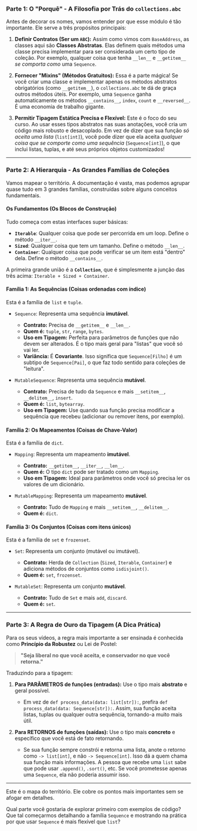 ### Parte 1: O "Porquê" - A Filosofia por Trás do `collections.abc`

Antes de decorar os nomes, vamos entender por que esse módulo é tão importante.
Ele serve a três propósitos principais:

1.  **Definir Contratos (Ser um `ABC`):** Assim como vimos com `BaseAddress`, as
    classes aqui são **Classes Abstratas**. Elas definem quais métodos uma
    classe precisa implementar para ser considerada um certo tipo de coleção.
    Por exemplo, qualquer coisa que tenha `__len__` e `__getitem__` _se comporta
    como_ uma `Sequence`.

2.  **Fornecer "Mixins" (Métodos Gratuitos):** Essa é a parte mágica! Se você
    criar uma classe e implementar apenas os métodos abstratos obrigatórios
    (como `__getitem__`), o `collections.abc` te dá de graça outros métodos
    úteis. Por exemplo, uma `Sequence` ganha automaticamente os métodos
    `__contains__`, `index`, `count` e `__reversed__`. É uma economia de
    trabalho gigante.

3.  **Permitir Tipagem Estática Precisa e Flexível:** Este é o foco do seu
    curso. Ao usar esses tipos abstratos nas suas anotações, você cria um código
    mais robusto e desacoplado. Em vez de dizer que sua função _só aceita uma
    lista_ (`list[int]`), você pode dizer que ela aceita _qualquer coisa que se
    comporte como uma sequência_ (`Sequence[int]`), o que inclui listas, tuplas,
    e até seus próprios objetos customizados!

---

### Parte 2: A Hierarquia - As Grandes Famílias de Coleções

Vamos mapear o território. A documentação é vasta, mas podemos agrupar quase
tudo em 3 grandes famílias, construídas sobre alguns conceitos fundamentais.

#### **Os Fundamentos (Os Blocos de Construção)**

Tudo começa com estas interfaces super básicas:

- **`Iterable`**: Qualquer coisa que pode ser percorrida em um loop. Define o
  método `__iter__`.
- **`Sized`**: Qualquer coisa que tem um tamanho. Define o método `__len__`.
- **`Container`**: Qualquer coisa que pode verificar se um item está "dentro"
  dela. Define o método `__contains__`.

A primeira grande união é a **`Collection`**, que é simplesmente a junção das
três acima: `Iterable + Sized + Container`.

#### **Família 1: As Sequências (Coisas ordenadas com índice)**

Esta é a família de `list` e `tuple`.

- `Sequence`: Representa uma sequência **imutável**.
  - **Contrato:** Precisa de `__getitem__` e `__len__`.
  - **Quem é:** `tuple`, `str`, `range`, `bytes`.
  - **Uso em Tipagem:** Perfeita para parâmetros de funções que não devem ser
    alterados. É o tipo mais geral para "listas" que você só vai ler.
  - **Variância:** É **Covariante**. Isso significa que `Sequence[Filho]` é um
    subtipo de `Sequence[Pai]`, o que faz todo sentido para coleções de
    "leitura".

- `MutableSequence`: Representa uma sequência **mutável**.
  - **Contrato:** Precisa de tudo da `Sequence` e mais `__setitem__`,
    `__delitem__`, `insert`.
  - **Quem é:** `list`, `bytearray`.
  - **Uso em Tipagem:** Use quando sua função precisa modificar a sequência que
    recebeu (adicionar ou remover itens, por exemplo).

#### **Família 2: Os Mapeamentos (Coisas de Chave-Valor)**

Esta é a família de `dict`.

- `Mapping`: Representa um mapeamento **imutável**.
  - **Contrato:** `__getitem__`, `__iter__`, `__len__`.
  - **Quem é:** O tipo `dict` pode ser tratado como um `Mapping`.
  - **Uso em Tipagem:** Ideal para parâmetros onde você só precisa ler os
    valores de um dicionário.

- `MutableMapping`: Representa um mapeamento **mutável**.
  - **Contrato:** Tudo de `Mapping` e mais `__setitem__`, `__delitem__`.
  - **Quem é:** `dict`.

#### **Família 3: Os Conjuntos (Coisas com itens únicos)**

Esta é a família de `set` e `frozenset`.

- `Set`: Representa um conjunto (mutável ou imutável).
  - **Contrato:** Herda de `Collection` (`Sized`, `Iterable`, `Container`) e
    adiciona métodos de conjuntos como `isdisjoint()`.
  - **Quem é:** `set`, `frozenset`.

- `MutableSet`: Representa um conjunto **mutável**.
  - **Contrato:** Tudo de `Set` e mais `add`, `discard`.
  - **Quem é:** `set`.

---

### Parte 3: A Regra de Ouro da Tipagem (A Dica Prática)

Para os seus vídeos, a regra mais importante a ser ensinada é conhecida como
**Princípio da Robustez** ou Lei de Postel:

> **"Seja liberal no que você aceita, e conservador no que você retorna."**

Traduzindo para a tipagem:

1.  **Para PARÂMETROS de funções (entradas):** Use o tipo mais **abstrato** e
    geral possível.
    - Em vez de `def process_data(data: list[str]):`, prefira
      `def process_data(data: Sequence[str]):`. Assim, sua função aceita listas,
      tuplas ou qualquer outra sequência, tornando-a muito mais útil.

2.  **Para RETORNOS de funções (saídas):** Use o tipo mais **concreto** e
    específico que você está de fato retornando.
    - Se sua função sempre constrói e retorna uma lista, anote o retorno como
      `-> list[int]`, e não `-> Sequence[int]`. Isso dá a quem chama sua função
      mais informações. A pessoa que recebe uma `list` sabe que pode usar
      `.append()`, `.sort()`, etc. Se você prometesse apenas uma `Sequence`, ela
      não poderia assumir isso.

---

Este é o mapa do território. Ele cobre os pontos mais importantes sem se afogar
em detalhes.

Qual parte você gostaria de explorar primeiro com exemplos de código? Que tal
começarmos detalhando a família `Sequence` e mostrando na prática por que usar
`Sequence` é mais flexível que `list`?
